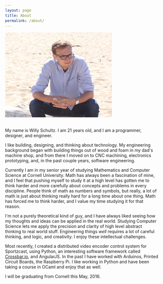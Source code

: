 ```yaml
---
layout: page
title: About
permalink: /about/
---
```


<div id="aboutImage">
<img src="/assets/me_cali_1_sized.jpg" width="px" />
</div>

<br>

My name is Willy Schultz. I am 21 years old, and I am a programmer, designer, and engineer. 

I like building, designing, and thinking about technology. My engineering background began with building things out of wood and foam in my dad's machine shop, and from there I moved on to CNC machining, electronics prototyping, and, in the past couple years, software engineering.

Currently I am in my senior year of studying Mathematics and Computer Science at Cornell University. Math has always been a fascination of mine, and I feel that pushing myself to study it at a high level has gotten me to think harder and more carefully about concepts and problems in every discipline. People think of math as numbers and symbols, but really, a lot of math is just about thinking really hard for a long time about one thing. Math has forced me to think harder, and I value my time studying it for that reason. 

I'm not a purely theoretical kind of guy, and I have always liked seeing how my thoughts and ideas can be applied in the real world. Studying Computer Science lets me apply the precision and clarity of high level abstract thinking to real world stuff. Engineering things *well* requires a lot of careful thinking, and logic, and creativity. I enjoy these intellectual challenges.

Most recently, I created a distributed video encoder control system for Sportzcast, using Python, an interesting software framework called 
[Crossbar.io](http://crossbar.io), and AngularJS. In the past I have worked with Arduinos, Printed Circuit Boards, the Raspberry Pi. I like working in Python and have been taking a course in OCaml and enjoy that as well.

I will be graduating from Cornell this May, 2016.



